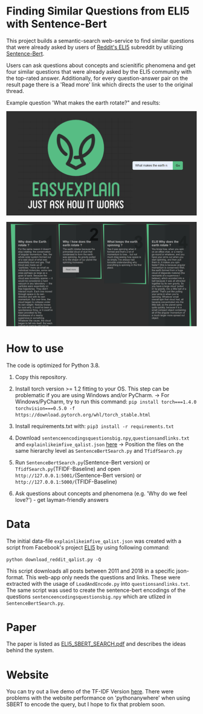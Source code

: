 # Finding Similar Questions from ELI5 with Sentence-Bert

This project builds a semantic-search web-service to find similar questions that were already asked by users of [Reddit's ELI5](https://www.reddit.com/r/explainlikeimfive/) subreddit by utilizing [Sentence-Bert](https://github.com/UKPLab/sentence-transformers). 

Users can ask questions about concepts and scienitific phenomena and get four similar questions that were already asked by the ELI5 community with the top-rated answer. Additionally, for every question-answer pair on the result page there is a 'Read more' link which directs the user to the original thread.

Example question 'What makes the earth rotate?" and results:

![alt text](https://github.com/pascca/BERT_eli5/blob/master/github_pics/ex_quest.png "ex_quest.png")

![alt text](https://github.com/pascca/BERT_eli5/blob/master/github_pics/ex_answers.png "ex_answers.png")

# How to use

The code is optimized for Python 3.8.

1) Copy this repository.

2) Install torch version >= 1.2 fitting to your OS. This step can be problematic if you are using Windows and/or PyCharm.
  -> For Windows/PyCharm, try to run this command: `pip install torch===1.4.0 torchvision===0.5.0 -f https://download.pytorch.org/whl/torch_stable.html`

3) Install requirements.txt with: `pip3 install -r requirements.txt`

4) Download `sentenceencodingsquestionsbig.npy`,`questionsandlinks.txt` and `explainlikeimfive_qalist.json` [here](https://drive.google.com/drive/folders/1HZ0Top-SVQc-FpwxIONPqvHD_gh7oR1d?usp=sharing) -> Position the files on the same hierarchy level as `SentenceBertSearch.py` and `TfidfSearch.py`

5) Run `SentenceBertSearch.py`(Sentence-Bert version) or `TfidfSearch.py`(TFIDF-Baseline) and open `http://127.0.0.1:5001/`(Sentence-Bert version) or `http://127.0.0.1:5000/`(TFIDF-Baseline)

6) Ask questions about concepts and phenomena (e.g. 'Why do we feel love?') - get layman-friendly answers

# Data

The initial data-file `explainlikeimfive_qalist.json` was created with a script from Facebook's project [ELI5](https://github.com/facebookresearch/ELI5) by using following command:

`python download_reddit_qalist.py -Q`

This script downloads all posts between 2011 and 2018 in a specific json-format. This web-app only needs the questions and links. These were extracted with the usage of `LoadAndEncode.py` into `questionsandlinks.txt`. The same script was used to create the sentence-bert encodings of the questions `sentenceencodingsquestionsbig.npy` which are utlized in `SentenceBertSearch.py`.

# Paper

The paper is listed as [ELI5_SBERT_SEARCH.pdf](https://github.com/pascca/BERT_eli5/blob/master/ELI5_SBERT_SEARCH.pdf) and describes the ideas behind the system.

# Website

You can try out a live demo of the TF-IDF Version [here](https://ozi.eu.pythonanywhere.com/). There were problems with the website performance on 'pythonanywhere' when using SBERT to encode the query, but I hope to fix that problem soon.
